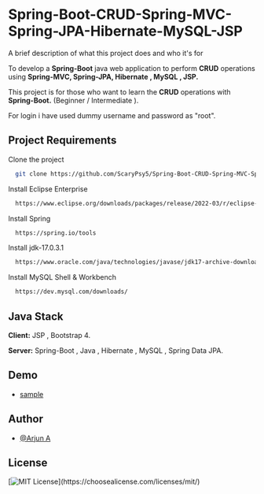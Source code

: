 
# Spring-Boot-CRUD-Spring-MVC-Spring-JPA-Hibernate-MySQL-JSP

A brief description of what this project does and who it's for


To develop a **Spring-Boot** java web application to perform **CRUD** operations using **Spring-MVC, Spring-JPA, Hibernate , MySQL , JSP.**

This project is for those who want to learn the **CRUD** operations with **Spring-Boot.** 
(Beginner / Intermediate ).

For login i have used dummy username and password as "root".



## Project Requirements

Clone the project

```bash
  git clone https://github.com/ScaryPsy5/Spring-Boot-CRUD-Spring-MVC-Spring-JPA-Hibernate-MySQL-JSP.git
```

Install Eclipse Enterprise

```bash
  https://www.eclipse.org/downloads/packages/release/2022-03/r/eclipse-ide-enterprise-java-and-web-developers
```

Install Spring 

```bash
  https://spring.io/tools
```

Install jdk-17.0.3.1

```bash
  https://www.oracle.com/java/technologies/javase/jdk17-archive-downloads.html
```

Install MySQL Shell & Workbench

```bash
  https://dev.mysql.com/downloads/
```
## Java Stack

**Client:** JSP , Bootstrap 4.

**Server:** Spring-Boot , Java , Hibernate , MySQL , Spring Data JPA.


## Demo

- [sample](https://github.com/ScaryPsy5/Spring-Boot-CRUD-Spring-MVC-Spring-JPA-Hibernate-MySQL-JSP/tree/main/img)


## Author

- [@Arjun A](https://github.com/ScaryPsy5)


## License
[![MIT License](https://img.shields.io/apm/l/atomic-design-ui.svg?)](https://choosealicense.com/licenses/mit/) 


